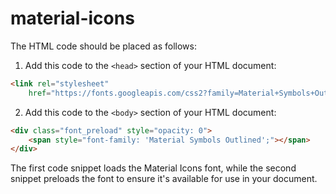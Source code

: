 # material-icons
The HTML code should be placed as follows:

1. Add this code to the `<head>` section of your HTML document:

```html
<link rel="stylesheet"
    href="https://fonts.googleapis.com/css2?family=Material+Symbols+Outlined:opsz,wght,FILL,GRAD@20..48,100..700,0..1,-50..200&display=block" />
```

2. Add this code to the `<body>` section of your HTML document:

```html
<div class="font_preload" style="opacity: 0">
    <span style="font-family: 'Material Symbols Outlined';"></span>
</div>
```

The first code snippet loads the Material Icons font, while the second snippet preloads the font to ensure it's available for use in your document.